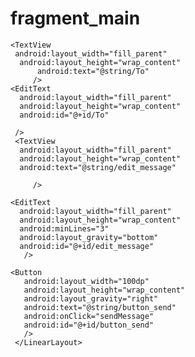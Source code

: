 fragment_main
=============
<?xml version="1.0" encoding="utf-8"?>

<LinearLayout xmlns:android="http://schemas.android.com/apk/res/android"
    xmlns:tools="http://schemas.android.com/tools"
    android:layout_width="fill_parent"
    android:layout_height="fill_parent"
    android:paddingLeft="16dp"
    android:paddingRight="16dp"
    android:orientation="vertical"
    >  

    <TextView
  	 android:layout_width="fill_parent"
      android:layout_height="wrap_content"
          android:text="@string/To"
  	     />
    <EditText 
  	  android:layout_width="fill_parent"
      android:layout_height="wrap_content"
      android:id="@+id/To"
      
     /> 
  	 <TextView
  	  android:layout_width="fill_parent"
      android:layout_height="wrap_content"
      android:text="@string/edit_message"
      
  	     />
    
  	<EditText 
      android:layout_width="fill_parent"
  	  android:layout_height="wrap_content"
  	  android:minLines="3"
  	  android:layout_gravity="bottom"
  	  android:id="@+id/edit_message"
  	   />
       
    <Button
       android:layout_width="100dp"
       android:layout_height="wrap_content"
       android:layout_gravity="right"
       android:text="@string/button_send"
       android:onClick="sendMessage"
       android:id="@+id/button_send"
       />
     </LinearLayout>   
  

    
       
